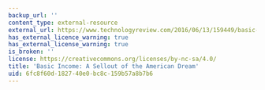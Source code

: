 ```yaml
---
backup_url: ''
content_type: external-resource
external_url: https://www.technologyreview.com/2016/06/13/159449/basic-income-a-sellout-of-the-american-dream/
has_external_licence_warning: true
has_external_license_warning: true
is_broken: ''
license: https://creativecommons.org/licenses/by-nc-sa/4.0/
title: 'Basic Income: A Sellout of the American Dream'
uid: 6fc8f60d-1827-40e0-bc8c-159b57a8b7b6
---
```

